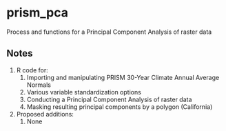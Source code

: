 # prism_pca
Process and functions for a Principal Component Analysis of raster data

## Notes
1. R code for:
    1. Importing and manipulating PRISM 30-Year Climate Annual Average Normals
    2. Various variable standardization options
    3. Conducting a Principal Component Analysis of raster data
    4. Masking resulting principal components by a polygon (California)
2. Proposed additions:
    1. None
